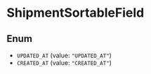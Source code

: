 # ShipmentSortableField

## Enum

* `UPDATED_AT` (value: `"UPDATED_AT"`)
* `CREATED_AT` (value: `"CREATED_AT"`)
